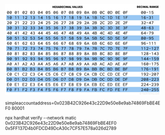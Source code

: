 ![Alt text](image.png)


simpleaccountaddress=0x023B42C926e43c22D9e50e8e9ab74869FbBE4EF0 80001

npx hardhat verify --network matic 0x023B42C926e43c22D9e50e8e9ab74869FbBE4EF0 0x5FF137D4b0FDCD49DcA30c7CF57E578a026d2789
